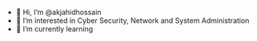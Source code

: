 - 👋 Hi, I’m @akjahidhossain
- 👀 I’m interested in Cyber Security, Network and System Administration
- 🌱 I’m currently learning 


<!---
akjahidhossain/akjahidhossain is a ✨ special ✨ repository because its `README.md` (this file) appears on your GitHub profile.
You can click the Preview link to take a look at your changes.
--->
